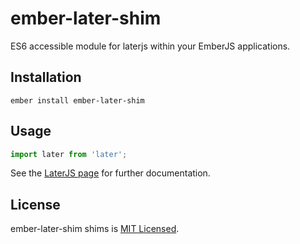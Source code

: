 # ember-later-shim

ES6 accessible module for laterjs within your EmberJS applications.

## Installation

```
ember install ember-later-shim
```

## Usage

```js
import later from 'later';
```

See the [LaterJS page](http://bunkat.github.io/later/) for further documentation.

## License

ember-later-shim shims is [MIT Licensed](https://github.com/spieker/ember-later-shim/blob/master/LICENSE.md).
